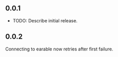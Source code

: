 ## 0.0.1

* TODO: Describe initial release.

## 0.0.2

Connecting to earable now retries after first failure.
